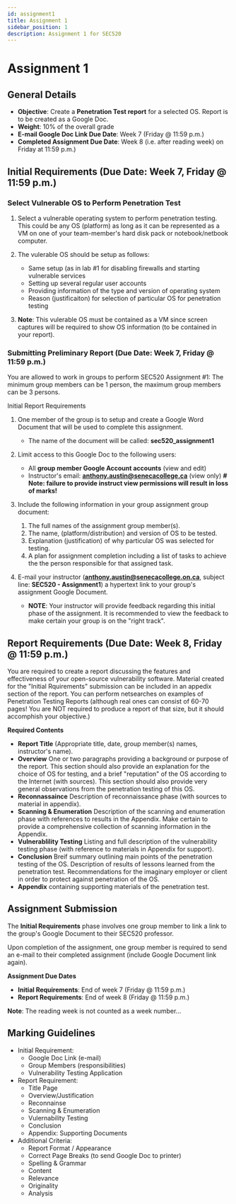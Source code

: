 ```yaml
---
id: assignment1
title: Assignment 1
sidebar_position: 1
description: Assignment 1 for SEC520
---
```


# Assignment 1

## General Details

- **Objective**: Create a **Penetration Test report** for a selected OS. Report is to be created as a Google Doc.
- **Weight**: 10% of the overall grade
- **E-mail Google Doc Link Due Date**: Week 7 (Friday @ 11:59 p.m.)
- **Completed Assignment Due Date**: Week 8 (i.e. after reading week) on Friday at 11:59 p.m.)

## Initial Requirements (Due Date: Week 7, Friday @ 11:59 p.m.)

### Select Vulnerable OS to Perform Penetration Test

1. Select a vulnerable operating system to perform penetration testing. This could be any OS (platform) as long as it can be represented as a VM on one of your team-member's hard disk pack or notebook/netbook computer.
2. The vulerable OS should be setup as follows:

    - Same setup (as in lab #1 for disabling firewalls and starting vulnerable services
    - Setting up several regular user accounts
    - Providing information of the type and version of operating system
    - Reason (justificaiton) for selection of particular OS for penetration testing

3. **Note**: This vulerable OS must be contained as a VM since screen captures will be required to show OS information (to be contained in your report).

### Submitting Preliminary Report (Due Date: Week 7, Friday @ 11:59 p.m.)

You are allowed to work in groups to perform SEC520 Assignment #1: The minimum group members can be 1 person, the maximum group members can be 3 persons.

Initial Report Requirements

1. One member of the group is to setup and create a Google Word Document that will be used to complete this assignment.

    - The name of the document will be called: **sec520_assignment1**

2. Limit access to this Google Doc to the following users:

    - All **group member Google Account accounts** (view and edit)
    - Instructor's email: **anthony.austin@senecacollege.ca** (view only) **# Note: failure to provide instruct view permissions will result in loss of marks!**

3. Include the following information in your group assignment group document:

    1. The full names of the assignment group member(s).
    2. The name, (platform/distribution) and version of OS to be tested.
    3. Explanation (justification) of why particular OS was selected for testing.
    4. A plan for assignment completion including a list of tasks to achieve the the person responsible for that assigned task.

4. E-mail your instructor (**anthony.austin@senecacollege.on.ca**, subject line: **SEC520 - Assignment1**) a hypertext link to your group's assignment Google Document.

    - **NOTE**: Your instructor will provide feedback regarding this initial phase of the assignment. It is recommended to view the feedback to make certain your group is on the "right track".

## Report Requirements (Due Date: Week 8, Friday @ 11:59 p.m.)

You are required to create a report discussing the features and effectiveness of your open-source vulnerability software. Material created for the "Initial Rquirements" submission can be included in an appedix section of the report. You can perform netsearches on examples of Penetration Testing Reports (although real ones can consist of 60-70 pages! You are NOT required to produce a report of that size, but it should accomphish your objective.)

**Required Contents**

- **Report Title** (Appropriate title, date, group member(s) names, instructor's name).
- **Overview** One or two paragraphs providing a background or purpose of the report. This section should also provide an explanation for the choice of OS for testing, and a brief "reputation" of the OS according to the Internet (with sources). This section should also provide very general observations from the penetration testing of this OS.
- **Reconnassaince** Description of reconnaissance phase (with sources to material in appendix).
- **Scanning & Enumeration** Description of the scanning and enumeration phase with references to results in the Appendix. Make certain to provide a comprehensive collection of scanning information in the Appendix.
- **Vulnerablility Testing** Listing and full description of the vulnerability testing phase (with reference to materials in Appendix for support).
- **Conclusion** Breif summary outlining main points of the penetration testing of the OS. Description of results of lessons learned from the penetration test. Recommendations for the imaginary employer or client in order to protect against penetration of the OS.
- **Appendix** containing supporting materials of the penetration test.

## Assignment Submission

The **Initial Requirements** phase involves one group member to link a link to the group's Google Document to their SEC520 professor.

Upon completion of the assignment, one group member is required to send an e-mail to their completed assignment (include Google Document link again).

**Assignment Due Dates**

- **Initial Requirements**: End of week 7 (Friday @ 11:59 p.m.)
- **Report Requirements**: End of week 8 (Friday @ 11:59 p.m.)

**Note**: The reading week is not counted as a week number...

## Marking Guidelines

- Initial Requirement:
  - Google Doc Link (e-mail)
  - Group Members (responsibilities)
  - Vulnerability Testing Application
- Report Requirement:
  - Title Page
  - Overview/Justification
  - Reconnainse
  - Scanning & Enumeration
  - Vulernability Testing
  - Conclusion
  - Appendix: Supporting Documents
- Additional Criteria:
  - Report Format / Appearance
  - Correct Page Breaks (to send Google Doc to printer)
  - Spelling & Grammar
  - Content
  - Relevance
  - Originality
  - Analysis
